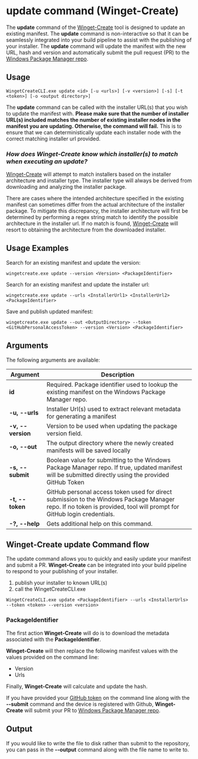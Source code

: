 
# update command (Winget-Create)

The **update** command of the [Winget-Create](../README.md) tool is designed to update an existing manifest. The **update** command is non-interactive so that it can be seamlessly integrated into your build pipeline to assist with the publishing of your installer.  The **update** command will update the manifest with the new URL, hash and version and automatically submit the pull request (PR) to the [Windows Package Manager repo](https://docs.microsoft.com/en-us/windows/package-manager/).  

## Usage

`WingetCreateCLI.exe update <id> [-u <urls>] [-v <version>] [-s] [-t <token>] [-o <output directory>]`

The **update** command can be called with the installer URL(s) that you wish to update the manifest with. **Please make sure that the number of installer URL(s) included matches the number of existing installer nodes in the manifest you are updating. Otherwise, the command will fail.** This is to ensure that we can deterministically update each installer node with the correct matching installer url provided. 

### *How does Winget-Create know which installer(s) to match when executing an update?*

[Winget-Create](../README.md) will attempt to match installers based on the installer architecture and installer type. The installer type will always be derived from downloading and analyzing the installer package. 

There are cases where the intended architecture specified in the existing manifest can sometimes differ from the actual architecture of the installer package. To mitigate this discrepancy, the installer architecture will first be determined by performing a regex string match to identify the possible architecture in the installer url. If no match is found, [Winget-Create](../README.md) will resort to obtaining the architecture from the downloaded installer.

## Usage Examples
Search for an existing manifest and update the version:

`wingetcreate.exe update --version <Version> <PackageIdentifier>`

Search for an existing manifest and update the installer url:

`wingetcreate.exe update --urls <InstallerUrl1> <InstallerUrl2> <PackageIdentifier>`

Save and publish updated manifest:

  `wingetcreate.exe update --out <OutputDirectory> --token <GitHubPersonalAccessToken> --version <Version> <PackageIdentifier>`

## Arguments

The following arguments are available:

| Argument  | Description |
|--------------|-------------|
| **id** |  Required. Package identifier used to lookup the existing manifest on the Windows Package Manager repo.
| **-u, --urls** |  Installer Url(s) used to extract relevant metadata for generating a manifest
| **-v, --version** |  Version to be used when updating the package version field.
| **-o, --out** |  The output directory where the newly created manifests will be saved locally
| **-s, --submit** |  Boolean value for submitting to the Windows Package Manager repo. If true, updated manifest will be submitted directly using the provided GitHub Token
| **-t, --token** |  GitHub personal access token used for direct submission to the Windows Package Manager repo. If no token is provided, tool will prompt for GitHub login credentials.
| **-?, --help** |  Gets additional help on this command. |

## Winget-Create update Command flow
The update command allows you to quickly and easily update your manifest and submit a PR. **Winget-Create** can be integrated into your build pipeline to respond to your publishing of your installer.
1) publish your installer to known URL(s)
2) call the WingetCreateCLI.exe

`WingetCreateCLI.exe update <PackageIdentifier> --urls <InstallerUrls> --token <token> --version <version>`

### PackageIdentifier  

The first action **Winget-Create** will do is to download the metadata associated with the **PackageIdentifier**.

**Winget-Create** will then replace the following manifest values with the values provided on the command line:
* Version
* Urls

Finally, **Winget-Create** will calculate and update the hash.

If you have provided your [GitHub token](https://docs.github.com/en/github/authenticating-to-github/creating-a-personal-access-token) on the command line along with the **--submit** command and the device is registered with Github, **Winget-Create** will submit your PR to [Windows Package Manager repo](https://docs.microsoft.com/en-us/windows/package-manager/).  

## Output 
If you would like to write the file to disk rather than submit to the repository, you can pass in the **--output** command along with the file name to write to.
